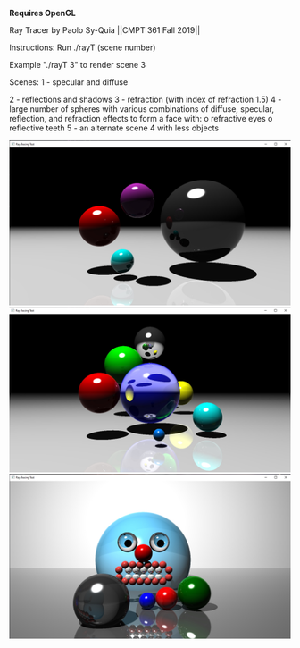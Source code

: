 **Requires OpenGL**

Ray Tracer by Paolo Sy-Quia
||CMPT 361 Fall 2019||

Instructions:
Run ./rayT (scene number)

Example "./rayT 3" to render scene 3

Scenes:
1 - specular and diffuse

2 - reflections and shadows
3 - refraction (with index of refraction 1.5)
4 - large number of spheres with various combinations of diffuse, specular, reflection, 
    and refraction effects to form a face with:
	o refractive eyes
	o reflective teeth
5 - an alternate scene 4 with less objects

![GitHub Logo](screens/S2.jpg)
![GitHub Logo](screens/S4b.jpg)
![GitHub Logo](screens/S4.jpg)
